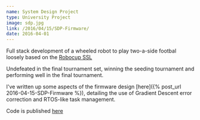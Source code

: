 ```yaml
---
name: System Design Project
type: University Project
image: sdp.jpg
link: /2016/04/15/SDP-Firmware/
date: 2016-04-01
---
```


Full stack development of a wheeled robot to play two-a-side footbal loosely based on the [Robocup SSL](https://en.wikipedia.org/wiki/RoboCup_Small_Size_League)

Undefeated in the final tournament set, winning the seeding tournament and performing well in the final tournament.

I've written up some aspects of the firmware design [here]({% post_url 2016-04-15-SDP-Firmware %}), detailing the use of Gradient Descent error correction and RTOS-like task management.

Code is published [here](https://bitbucket.org/sdpateam/firmware-group-1)

